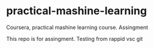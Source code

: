 # practical-mashine-learning
Coursera, practical mashine learning course. Assingment

This repo is for assingment.
Testing from rappid vsc git